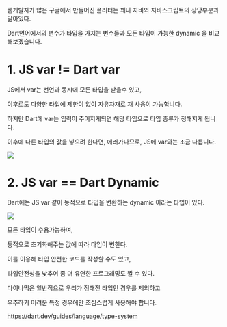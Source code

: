 웹개발자가 많은 구글에서 만들어진 플러터는 꽤나 자바와 자바스크립트의 상당부분과 닮아있다.

Dart언어에서의 변수가 타입을 가지는 변수들과 모든 타입이 가능한 dynamic 을 비교해보겠습니다.



# 1. JS var  != Dart var
   JS에서 var는 선언과 동시에 모든 타입을 받을수 있고,

이후로도 다양한 타입에 제한이 없이 자유자재로 재 사용이 가능합니다.

하지만 Dart에 var는 입력이 주어지게되면 해당 타입으로 타입 종류가 정해지게 됩니다.

이후에 다른 타입의 값을 넣으려 한다면, 에러가나므로, JS에 var와는 조금 다릅니다.

![](https://blog.kakaocdn.net/dn/dpI7UM/btrBA1wrSH9/bme3msTkazaJE4jCYFp4x0/img.png)






# 2. JS var == Dart Dynamic


Dart에는 JS var 같이 동적으로 타입을 변환하는 dynamic 이라는 타입이 있다.


![](https://blog.kakaocdn.net/dn/crpCvm/btrBFdoTfEJ/ZpNAzKc5rmAyIBDNJMuuy1/img.png)

모든 타입이 수용가능하며,

동적으로 초기화해주는 값에 따라 타입이 변한다.



이를 이용해 타입 안전한 코드를 작성할 수도 있고,

타입안전성을 낮추어 좀 더 유연한 프로그래밍도 짤 수 있다.



다이나믹은 일반적으로 우리가 정해진 타입인 경우를 제외하고

우추하기 어려운 특정 경우에만 조심스럽게 사용해야 합니다.



https://dart.dev/guides/language/type-system